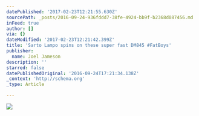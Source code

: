 ```yaml
---
datePublished: '2017-02-23T12:21:55.630Z'
sourcePath: _posts/2016-09-24-936fddd7-38fe-4924-bb9f-b2368d087456.md
inFeed: true
author: []
via: {}
dateModified: '2017-02-23T12:21:42.399Z'
title: 'Sarto Lampo spins on these super fast DM845 #FatBoys'
publisher:
  name: Joel Jameson
description: ''
starred: false
datePublishedOriginal: '2016-09-24T17:21:34.138Z'
_context: 'http://schema.org'
_type: Article

---
```

![](https://the-grid-user-content.s3-us-west-2.amazonaws.com/bce4a205-1f58-4d72-bc5b-d714eaa991e6.jpg)
